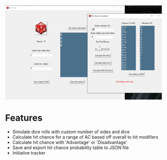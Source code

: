 ![alt text](https://github.com/lilycato/d20_roller/blob/main/dice%20roller%20image%20new.jpg)

# Features
* Simulate dice rolls with custom number of sides and dice
* Calculate hit chance for a range of AC based off overall to hit modifiers
* Calculate hit chance with 'Advantage' or 'Disadvantage'
* Save and export hit chance probability table to JSON file
* Initiative tracker
